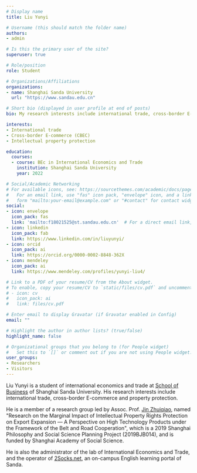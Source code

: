 ```yaml
---
# Display name
title: Liu Yunyi

# Username (this should match the folder name)
authors:
- admin

# Is this the primary user of the site?
superuser: true

# Role/position
role: Student

# Organizations/Affiliations
organizations:
- name: Shanghai Sanda University
  url: "https://www.sandau.edu.cn"

# Short bio (displayed in user profile at end of posts)
bio: My research interests include international trade, cross-border E-commerce and property protection.

interests:
- International trade
- Cross-border E-commerce (CBEC)
- Intellectual property protection

education:
  courses:
  - course: BEc in International Economics and Trade
    institution: Shanghai Sanda University
    year: 2022

# Social/Academic Networking
# For available icons, see: https://sourcethemes.com/academic/docs/page-builder/#icons
#   For an email link, use "fas" icon pack, "envelope" icon, and a link in the
#   form "mailto:your-email@example.com" or "#contact" for contact widget.
social:
- icon: envelope
  icon_pack: fas
  link: 'mailto:f18021525@st.sandau.edu.cn'  # For a direct email link, use "mailto:f18021525@st.sandau.edu.cn".
- icon: linkedin
  icon_pack: fab
  link: https://www.linkedin.com/in/liuyunyi/
- icon: orcid
  icon_pack: ai
  link: https://orcid.org/0000-0002-8848-362X
- icon: mendeley
  icon_pack: ai
  link: https://www.mendeley.com/profiles/yunyi-liu4/

# Link to a PDF of your resume/CV from the About widget.
# To enable, copy your resume/CV to `static/files/cv.pdf` and uncomment the lines below.
# - icon: cv
#   icon_pack: ai
#   link: files/cv.pdf

# Enter email to display Gravatar (if Gravatar enabled in Config)
email: ""

# Highlight the author in author lists? (true/false)
highlight_name: false

# Organizational groups that you belong to (for People widget)
#   Set this to `[]` or comment out if you are not using People widget.
user_groups:
- Researchers
- Visitors
---
```


Liu Yunyi is a student of international economics and trade at [School of Business](https://www.sandau.edu.cn/english/830/list.htm) of Shanghai Sanda University. His research interests include international trade, cross-border E-commerce and property protection.

He is a member of a research group led by Assoc. Prof. [Jin Zhuiqiao](https://orcid.org/0000-0002-8473-0451), named "Research on the Marginal Impact of Intellectual Property Rights Protection on Export Expansion — A Perspective on High Technology Products under the Framework of the Belt and Road Cooperation", which is a 2019 Shanghai Philosophy and Social Science Planning Project (2019BJB014), and is funded by Shanghai Academy of Social Science.

He is also the administrator of the lab of International Economics and Trade, and the operator of [2Socks.net](https://2socks.net), an on-campus English learning portal of Sanda.
